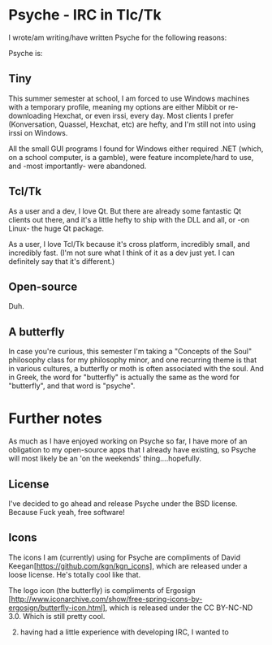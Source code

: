Psyche - IRC in Tlc/Tk
===============

I wrote/am writing/have written Psyche for the following reasons:

Psyche is:

Tiny
---
This summer semester at school, I am forced to use Windows machines with a temporary
profile, meaning my options are either Mibbit or re-downloading Hexchat, or even irssi,
every day. Most clients I prefer (Konversation, Quassel, Hexchat, etc) are hefty,
and I'm still not into using irssi on Windows.

All the small GUI programs I found for Windows either required .NET (which, on a school
computer, is a gamble), were feature incomplete/hard to use, and -most importantly- were
abandoned.

Tcl/Tk
---
As a user and a dev, I love Qt. But there are already some fantastic Qt clients out there,
and it's a little hefty to ship with the DLL and all, or -on Linux- the huge Qt package.

As a user, I love Tcl/Tk because it's cross platform, incredibly small, and incredibly fast.
(I'm not sure what I think of it as a dev just yet. I can definitely say that it's different.)

Open-source
---
Duh.

A butterfly
---
In case you're curious, this semester I'm taking a "Concepts of the Soul" philosophy class for
my philosophy minor, and one recurring theme is that in various cultures, a butterfly or moth
is often associated with the soul. And in Greek, the word for "butterfly" is actually the same
as the word for "butterfly", and that word is "psyche".


Further notes
=====
As much as I have enjoyed working on Psyche so far, I have more of an obligation to my open-source apps
that I already have existing, so Psyche will most likely be an 'on the weekends' thing....hopefully.

License
---
I've decided to go ahead and release Psyche under the BSD license. Because Fuck yeah, free software!

Icons
---
The icons I am (currently) using for Psyche are compliments of David Keegan[https://github.com/kgn/kgn_icons],
which are released under a loose license. He's totally cool like that.

The logo icon (the butterfly) is compliments of Ergosign
[http://www.iconarchive.com/show/free-spring-icons-by-ergosign/butterfly-icon.html],
which is released under the CC BY-NC-ND 3.0. Which is still pretty cool.




  2. having had a little experience with developing IRC, I wanted to 
